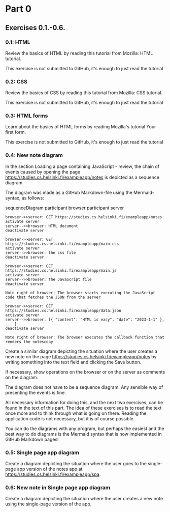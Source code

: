 # Part 0
## Exercises 0.1.-0.6.

### 0.1: HTML
Review the basics of HTML by reading this tutorial from Mozilla: HTML tutorial.

This exercise is not submitted to GitHub, it's enough to just read the tutorial

### 0.2: CSS
Review the basics of CSS by reading this tutorial from Mozilla: CSS tutorial.

This exercise is not submitted to GitHub, it's enough to just read the tutorial

### 0.3: HTML forms
Learn about the basics of HTML forms by reading Mozilla's tutorial Your first form.

This exercise is not submitted to GitHub, it's enough to just read the tutorial

### 0.4: New note diagram
In the section Loading a page containing JavaScript - review, the chain of events caused by opening the page https://studies.cs.helsinki.fi/exampleapp/notes is depicted as a sequence diagram

The diagram was made as a GitHub Markdown-file using the Mermaid-syntax, as follows:

sequenceDiagram
    participant browser
    participant server

    browser->>server: GET https://studies.cs.helsinki.fi/exampleapp/notes
    activate server
    server-->>browser: HTML document
    deactivate server

    browser->>server: GET https://studies.cs.helsinki.fi/exampleapp/main.css
    activate server
    server-->>browser: the css file
    deactivate server

    browser->>server: GET https://studies.cs.helsinki.fi/exampleapp/main.js
    activate server
    server-->>browser: the JavaScript file
    deactivate server

    Note right of browser: The browser starts executing the JavaScript code that fetches the JSON from the server

    browser->>server: GET https://studies.cs.helsinki.fi/exampleapp/data.json
    activate server
    server-->>browser: [{ "content": "HTML is easy", "date": "2023-1-1" }, ... ]
    deactivate server

    Note right of browser: The browser executes the callback function that renders the notescopy
Create a similar diagram depicting the situation where the user creates a new note on the page https://studies.cs.helsinki.fi/exampleapp/notes by writing something into the text field and clicking the Save button.

If necessary, show operations on the browser or on the server as comments on the diagram.

The diagram does not have to be a sequence diagram. Any sensible way of presenting the events is fine.

All necessary information for doing this, and the next two exercises, can be found in the text of this part. The idea of these exercises is to read the text once more and to think through what is going on there. Reading the application code is not necessary, but it is of course possible.

You can do the diagrams with any program, but perhaps the easiest and the best way to do diagrams is the Mermaid syntax that is now implemented in GitHub Markdown pages!

### 0.5: Single page app diagram
Create a diagram depicting the situation where the user goes to the single-page app version of the notes app at https://studies.cs.helsinki.fi/exampleapp/spa.

### 0.6: New note in Single page app diagram
Create a diagram depicting the situation where the user creates a new note using the single-page version of the app.

